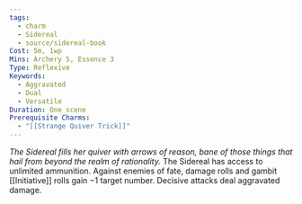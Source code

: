 ```yaml
---
tags:
  - charm
  - Sidereal
  - source/sidereal-book
Cost: 5m, 1wp
Mins: Archery 5, Essence 3
Type: Reflexive
Keywords:
  - Aggravated
  - Dual
  - Versatile
Duration: One scene
Prerequisite Charms:
  - "[[Strange Quiver Trick]]"
---
```

*The Sidereal fills her quiver with arrows of reason, bane of those things that hail from beyond the realm of rationality.*
The Sidereal has access to unlimited ammunition. Against enemies of fate, damage rolls and gambit [[Initiative]] rolls gain −1 target number. Decisive attacks deal aggravated damage.
